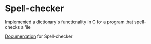 # Spell-checker

Implemented a dictionary's functionality in C for a program that spell-checks a file


[Documentation](https://docs.cs50.net/2019/x/psets/4/speller/hashtable/speller.html) for Spell-checker
